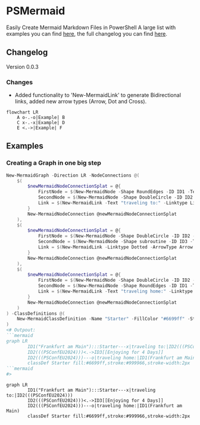 # PSMermaid

Easily Create Mermaid Markdown Files in PowerShell
A large list with examples you can find [here](https://github.com/HCRitter/PSMermaid/blob/main/EXAMPLES.md), the full changelog you can find [here](https://github.com/HCRitter/PSMermaid/blob/main/CHANGELOG.md).

## Changelog

Version 0.0.3

### Changes

- Added functionality to 'New-MermaidLink' to generate Bidirectional links, added new arrow types (Arrow, Dot and Cross).
  
```mermaid
flowchart LR
    A o-.-o|Example| B
    C x-.-x|Example| D
    E <.->|Example| F
```

## Examples

### Creating a Graph in one big step

```powershell
New-MermaidGraph -Direction LR -NodeConnections @(
    $(
        $newMermaidNodeConnectionSplat = @{
            FirstNode = $(New-MermaidNode -Shape RoundEdges -ID ID1 -Text "Frankfurt am Main" -Class "Starter")
            SecondNode = $(New-MermaidNode -Shape DoubleCircle -ID ID2 -Text "PSConfEU$((Get-Date).Year +1)")
            Link = $(New-MermaidLink -Text "traveling to:" -Linktype Link -ArrowType Cross) 
        }
        New-MermaidNodeConnection @newMermaidNodeConnectionSplat
    ),
    $(
        $newMermaidNodeConnectionSplat = @{
            FirstNode = $(New-MermaidNode -Shape DoubleCircle -ID ID2 -Text "PSConfEU$((Get-Date).Year +1)")
            SecondNode = $(New-MermaidNode -Shape subroutine -ID ID3 -Text "Enjoying for 4 Days")
            Link = $(New-MermaidLink -Linktype Dotted -ArrowType Arrow -BiDirectional)
        }
        New-MermaidNodeConnection @newMermaidNodeConnectionSplat
    ),
    $(
        $newMermaidNodeConnectionSplat = @{
            FirstNode = $(New-MermaidNode -Shape DoubleCircle -ID ID2 -Text "PSConfEU$((Get-Date).Year +1)")
            SecondNode = $(New-MermaidNode -Shape RoundEdges -ID ID1 -Text "Frankfurt am Main")
            Link = $(New-MermaidLink -Text "traveling home:" -Linktype Link -ArrowType Dot)
        }
        New-MermaidNodeConnection @newMermaidNodeConnectionSplat
    )
) -ClassDefinitions @(
    New-MermaidClassDefinition -Name "Starter" -FillColor "#6699ff" -StrokeColor "#999966"
)
<# Outpout:
```mermaid
graph LR
        ID1("Frankfurt am Main"):::Starter---x|traveling to:|ID2(((PSConfEU2024)))
        ID2(((PSConfEU2024)))<.->ID3[[Enjoying for 4 Days]]
        ID2(((PSConfEU2024)))---o|traveling home:|ID1(Frankfurt am Main)
        classDef Starter fill:#6699ff,stroke:#999966,stroke-width:2px
```mermaid
#>
```

```mermaid
graph LR
        ID1("Frankfurt am Main"):::Starter---x|traveling to:|ID2(((PSConfEU2024)))
        ID2(((PSConfEU2024)))<.->ID3[[Enjoying for 4 Days]]
        ID2(((PSConfEU2024)))---o|traveling home:|ID1(Frankfurt am Main)
        classDef Starter fill:#6699ff,stroke:#999966,stroke-width:2px
```
